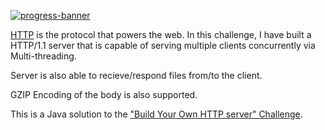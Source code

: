 [![progress-banner](https://backend.codecrafters.io/progress/http-server/9946d00b-4d2d-4a1c-a4e0-9ea35cc3c11a)](https://app.codecrafters.io/users/jvmolu?r=2qF)

[HTTP](https://en.wikipedia.org/wiki/Hypertext_Transfer_Protocol) is the
protocol that powers the web. In this challenge, I have built a HTTP/1.1 server
that is capable of serving multiple clients concurrently via Multi-threading.

Server is also able to recieve/respond files from/to the client.

GZIP Encoding of the body is also supported.

This is a Java solution to the
["Build Your Own HTTP server" Challenge](https://app.codecrafters.io/courses/http-server/overview).
